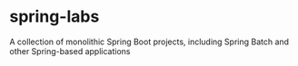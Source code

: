 # spring-labs
A collection of monolithic Spring Boot projects, including Spring Batch and other Spring-based applications
